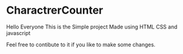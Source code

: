 # CharactrerCounter
Hello Everyone 
This is the Simple project Made using 
HTML
CSS and
javascript

Feel free to contibute to it if you like to make some changes.
